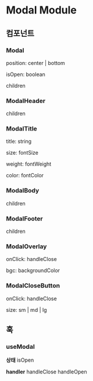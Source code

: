 # Modal Module

## 컴포넌트

### Modal

position: center | bottom

isOpen: boolean

children

### ModalHeader

children

### ModalTitle

title: string

size: fontSize

weight: fontWeight

color: fontColor

### ModalBody

children

### ModalFooter

children

### ModalOverlay

onClick: handleClose

bgc: backgroundColor

### ModalCloseButton

onClick: handleClose

size: sm | md | lg

## 훅

### useModal

**상태**
isOpen

**handler**
handleClose
handleOpen
